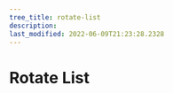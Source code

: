 ```yaml
---
tree_title: rotate-list
description: 
last_modified: 2022-06-09T21:23:28.2328
---
```


# Rotate List
